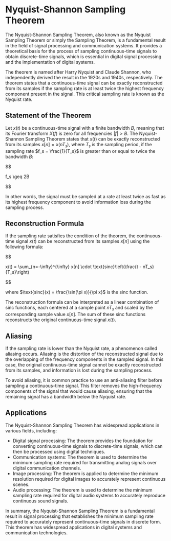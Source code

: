 # Nyquist-Shannon Sampling Theorem

The Nyquist-Shannon Sampling Theorem, also known as the Nyquist Sampling Theorem or simply the Sampling Theorem, is a fundamental result in the field of signal processing and communication systems. It provides a theoretical basis for the process of sampling continuous-time signals to obtain discrete-time signals, which is essential in digital signal processing and the implementation of digital systems.

The theorem is named after Harry Nyquist and Claude Shannon, who independently derived the result in the 1920s and 1940s, respectively. The theorem states that a continuous-time signal can be exactly reconstructed from its samples if the sampling rate is at least twice the highest frequency component present in the signal. This critical sampling rate is known as the Nyquist rate.

## Statement of the Theorem

Let $x(t)$ be a continuous-time signal with a finite bandwidth $B$, meaning that its Fourier transform $X(f)$ is zero for all frequencies $|f| > B$. The Nyquist-Shannon Sampling Theorem states that $x(t)$ can be exactly reconstructed from its samples $x[n] = x(nT_s)$, where $T_s$ is the sampling period, if the sampling rate $f_s = \frac{1}{T_s}$ is greater than or equal to twice the bandwidth $B$:


$$

f_s \geq 2B

$$


In other words, the signal must be sampled at a rate at least twice as fast as its highest frequency component to avoid information loss during the sampling process.

## Reconstruction Formula

If the sampling rate satisfies the condition of the theorem, the continuous-time signal $x(t)$ can be reconstructed from its samples $x[n]$ using the following formula:


$$

x(t) = \sum_{n=-\infty}^{\infty} x[n] \cdot \text{sinc}\left(\frac{t - nT_s}{T_s}\right)

$$


where $\text{sinc}(x) = \frac{\sin(\pi x)}{\pi x}$ is the sinc function.

The reconstruction formula can be interpreted as a linear combination of sinc functions, each centered at a sample point $nT_s$ and scaled by the corresponding sample value $x[n]$. The sum of these sinc functions reconstructs the original continuous-time signal $x(t)$.

## Aliasing

If the sampling rate is lower than the Nyquist rate, a phenomenon called aliasing occurs. Aliasing is the distortion of the reconstructed signal due to the overlapping of the frequency components in the sampled signal. In this case, the original continuous-time signal cannot be exactly reconstructed from its samples, and information is lost during the sampling process.

To avoid aliasing, it is common practice to use an anti-aliasing filter before sampling a continuous-time signal. This filter removes the high-frequency components of the signal that would cause aliasing, ensuring that the remaining signal has a bandwidth below the Nyquist rate.

## Applications

The Nyquist-Shannon Sampling Theorem has widespread applications in various fields, including:

- Digital signal processing: The theorem provides the foundation for converting continuous-time signals to discrete-time signals, which can then be processed using digital techniques.
- Communication systems: The theorem is used to determine the minimum sampling rate required for transmitting analog signals over digital communication channels.
- Image processing: The theorem is applied to determine the minimum resolution required for digital images to accurately represent continuous scenes.
- Audio processing: The theorem is used to determine the minimum sampling rate required for digital audio systems to accurately reproduce continuous sound signals.

In summary, the Nyquist-Shannon Sampling Theorem is a fundamental result in signal processing that establishes the minimum sampling rate required to accurately represent continuous-time signals in discrete form. This theorem has widespread applications in digital systems and communication technologies.
